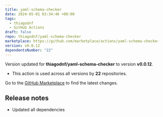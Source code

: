 ```yaml
---
title: yaml-schema-checker
date: 2024-05-01 03:34:46 +00:00
tags:
  - thiagodnf
  - GitHub Actions
draft: false
repo: thiagodnf/yaml-schema-checker
marketplace: https://github.com/marketplace/actions/yaml-schema-checker
version: v0.0.12
dependentsNumber: "22"
---
```



Version updated for **thiagodnf/yaml-schema-checker** to version **v0.0.12**.
- This action is used across all versions by **22** repositories.

Go to the [GitHub Marketplace](https://github.com/marketplace/actions/yaml-schema-checker) to find the latest changes.

## Release notes

- Updated all dependencies
